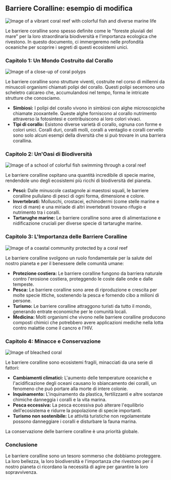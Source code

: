 ## Barriere Coralline: esempio di modifica

![Image of a vibrant coral reef with colorful fish and diverse marine life](https://img.freepik.com/premium-photo/coral-reef-with-vibrant-colors-rich-diversity-marine-life_825385-1359.jpg)

Le barriere coralline sono spesso definite come le "foreste pluviali del mare" per la loro straordinaria biodiversità e l'importanza ecologica che rivestono. In questo documento, ci immergeremo nelle profondità oceaniche per scoprire i segreti di questi ecosistemi unici.

### Capitolo 1: Un Mondo Costruito dal Corallo

![Image of a close-up of coral polyps](https://flowergarden.noaa.gov/image_library/coral/singlepolyp.jpg)

Le barriere coralline sono strutture viventi, costruite nel corso di millenni da minuscoli organismi chiamati polipi del corallo. Questi polipi secernono uno scheletro calcareo che, accumulandosi nel tempo, forma le intricate strutture che conosciamo.

* **Simbiosi:** I polipi del corallo vivono in simbiosi con alghe microscopiche chiamate zooxantelle. Queste alghe forniscono al corallo nutrimento attraverso la fotosintesi e contribuiscono ai loro colori vivaci.
* **Tipi di corallo:** Esistono diverse varietà di corallo, ognuna con forme e colori unici. Coralli duri, coralli molli, coralli a ventaglio e coralli cervello sono solo alcuni esempi della diversità che si può trovare in una barriera corallina.

### Capitolo 2: Un'Oasi di Biodiversità

![Image of a school of colorful fish swimming through a coral reef](https://static.vecteezy.com/system/resources/previews/030/558/305/non_2x/ai-generative-of-a-school-of-colorful-fish-swimming-around-a-coral-reef-free-photo.jpg)

Le barriere coralline ospitano una quantità incredibile di specie marine, rendendole uno degli ecosistemi più ricchi di biodiversità del pianeta.

* **Pesci:** Dalle minuscole castagnole ai maestosi squali, le barriere coralline pullulano di pesci di ogni forma, dimensione e colore.
* **Invertebrati:** Molluschi, crostacei, echinodermi (come stelle marine e ricci di mare) e una miriade di altri invertebrati trovano rifugio e nutrimento tra i coralli.
* **Tartarughe marine:** Le barriere coralline sono aree di alimentazione e nidificazione cruciali per diverse specie di tartarughe marine.

### Capitolo 3: L'Importanza delle Barriere Coralline

![Image of a coastal community protected by a coral reef](https://www.thegef.org/sites/default/files/news-images/gef/Coremap1.jpg)

Le barriere coralline svolgono un ruolo fondamentale per la salute del nostro pianeta e per il benessere delle comunità umane:

* **Protezione costiera:** Le barriere coralline fungono da barriera naturale contro l'erosione costiera, proteggendo le coste dalle onde e dalle tempeste.
* **Pesca:** Le barriere coralline sono aree di riproduzione e crescita per molte specie ittiche, sostenendo la pesca e fornendo cibo a milioni di persone.
* **Turismo:** Le barriere coralline attraggono turisti da tutto il mondo, generando entrate economiche per le comunità locali.
* **Medicina:** Molti organismi che vivono nelle barriere coralline producono composti chimici che potrebbero avere applicazioni mediche nella lotta contro malattie come il cancro e l'HIV.

### Capitolo 4: Minacce e Conservazione

![Image of bleached coral](https://i0.wp.com/eos.org/wp-content/uploads/2019/10/bleached-coral.jpg?fit=820%2C615&ssl=1)

Le barriere coralline sono ecosistemi fragili, minacciati da una serie di fattori:

* **Cambiamenti climatici:** L'aumento delle temperature oceaniche e l'acidificazione degli oceani causano lo sbiancamento dei coralli, un fenomeno che può portare alla morte di intere colonie.
* **Inquinamento:** L'inquinamento da plastica, fertilizzanti e altre sostanze chimiche danneggia i coralli e la vita marina.
* **Pesca eccessiva:** La pesca eccessiva può alterare l'equilibrio dell'ecosistema e ridurre la popolazione di specie importanti.
* **Turismo non sostenibile:** Le attività turistiche non regolamentate possono danneggiare i coralli e disturbare la fauna marina.

La conservazione delle barriere coralline è una priorità globale. 

### Conclusione

Le barriere coralline sono un tesoro sommerso che dobbiamo proteggere. La loro bellezza, la loro biodiversità e l'importanza che rivestono per il nostro pianeta ci ricordano la necessità di agire per garantire la loro sopravvivenza.
